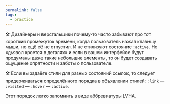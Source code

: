 ```yaml
---
permalink: false
tags:
  - practice
---
```


🛠 Дизайнеры и верстальщики почему-то часто забывают про тот короткий промежуток времени, когда пользователь нажал клавишу мыши, но ещё её не отпустил. И не стилизуют состояние `:active`. Но «дьявол кроется в деталях» и если в вашем интерфейсе будут продуманы даже такие небольшие элементы, то он будет создавать ощущение опрятности и заботы о пользователе.

🛠 Если вы задаёте стили для разных состояний ссылок, то следует придерживаться определённого порядка в объявлении стилей: `:link` — `:visited` — `:hover` — `:active`.

Этот порядок легко запомнить в виде аббревиатуры LVHA.
